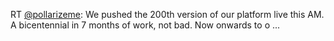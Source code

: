 RT <a href="http://twitter.com/pollarizeme">@pollarizeme</a>: We pushed the 200th version of our platform live this AM. A bicentennial in 7 months of work, not bad. Now onwards to o ...